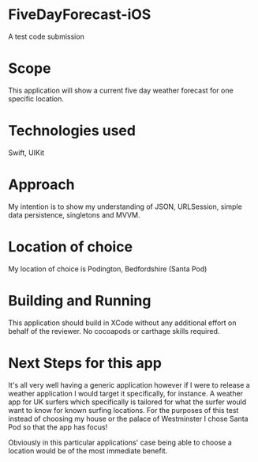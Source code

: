 # FiveDayForecast-iOS

A test code submission

# Scope

This application will show a current five day weather forecast for one specific location.

# Technologies used

Swift, UIKit

# Approach

My intention is to show my understanding of JSON, URLSession, simple data persistence, singletons and MVVM.

# Location of choice

My location of choice is Podington, Bedfordshire (Santa Pod)

# Building and Running

This application should build in XCode without any additional effort on behalf of the reviewer. No cocoapods or carthage skills required.

# Next Steps for this app

It's all very well having a generic application however if I were to release a weather application I would target it specifically, for instance. A weather app for UK surfers which specifically is tailored for what the surfer would want to know for known surfing locations. For the purposes of this test instead of choosing my house or the palace of Westminster I chose Santa Pod so that the app has focus!

Obviously in this particular applications' case being able to choose a location would be of the most immediate benefit.
